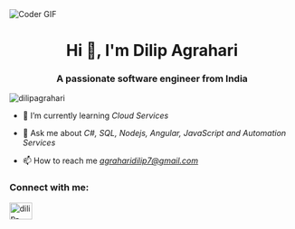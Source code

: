 <img align="center" alt="Coder GIF" src="https://indoanalytica.com/static/images/bannerr.gif" />
<h1 align="center">Hi 👋, I'm Dilip Agrahari</h1>
<h3 align="center">A passionate software engineer from India</h3>

<p align="left"> <img src="https://komarev.com/ghpvc/?username=dilipagrahari&label=Profile%20views&color=0e75b6&style=flat" alt="dilipagrahari" /> </p>

- 🌱 I’m currently learning *Cloud Services*

- 💬 Ask me about *C#, SQL, Nodejs, Angular, JavaScript and Automation Services*

- 📫 How to reach me *agraharidilip7@gmail.com*

<h3 align="left">Connect with me:</h3>
<p align="left">
<a href="https://linkedin.com/in/dilip-agrahari" target="blank"><img align="center" src="https://raw.githubusercontent.com/rahuldkjain/github-profile-readme-generator/master/src/images/icons/Social/linked-in-alt.svg" alt="dilip-agrahari" height="30" width="40" /></a>
</p>

